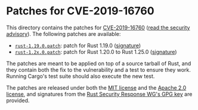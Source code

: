 # Patches for CVE-2019-16760

This directory contains the patches for [CVE-2019-16760][cve] ([read the
security advisory][advisory]). The following patches are available:

* [`rust-1.19.0.patch`][patch-1.19]: patch for Rust 1.19.0 ([signature][patch-1.19-asc])
* [`rust-1.2x.0.patch`][patch-1.2x]: patch for Rust 1.20.0 to Rust 1.25.0 ([signature][patch-1.2x-asc])

The patches are meant to be applied on top of a source tarball of Rust,
and they contain both the fix to the vulnerability and a test to ensure
they work. Running Cargo's test suite should also execute the new test.

The patches are released under both the [MIT license][mit] and the [Apache 2.0
license][apache], and signatures from the [Rust Security Response WG's GPG
key][key] are provided.

[cve]: https://cve.mitre.org/cgi-bin/cvename.cgi?name=CVE-2019-16760
[advisory]: https://groups.google.com/forum/#!topic/rustlang-security-announcements/rVQ5e3TDnpQ
[patch-1.19]: https://github.com/rust-lang/wg-security-response/blob/master/patches/CVE-2019-16760/rust-1.19.0.patch
[patch-1.19-asc]: https://github.com/rust-lang/wg-security-response/blob/master/patches/CVE-2019-16760/rust-1.19.0.patch.asc
[patch-1.2x]: https://github.com/rust-lang/wg-security-response/blob/master/patches/CVE-2019-16760/rust-1.2x.0.patch
[patch-1.2x-asc]: https://github.com/rust-lang/wg-security-response/blob/master/patches/CVE-2019-16760/rust-1.2x.0.patch.asc
[mit]: https://github.com/rust-lang/wg-security-response/blob/master/LICENSE-MIT
[apache]: https://github.com/rust-lang/wg-security-response/blob/master/LICENSE-APACHE
[key]: https://www.rust-lang.org/static/keys/rust-security-team.gpg.ascii
